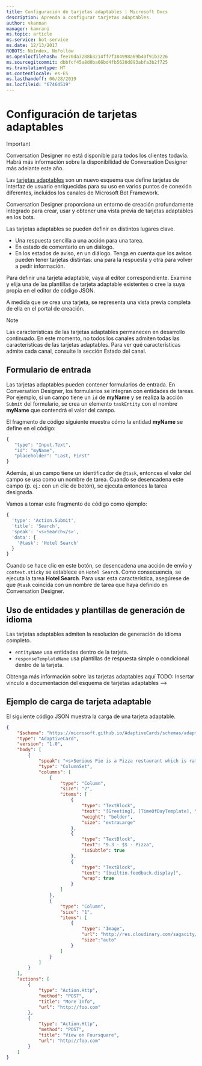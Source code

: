 ```yaml
---
title: Configuración de tarjetas adaptables | Microsoft Docs
description: Aprenda a configurar tarjetas adaptables.
author: vkannan
manager: kamrani
ms.topic: article
ms.service: bot-service
ms.date: 12/13/2017
ROBOTS: NoIndex, NoFollow
ms.openlocfilehash: fee70da7288b3214ff7f384998a69b40f91b3226
ms.sourcegitcommit: dbbfcf45a8d0ba66bd4fb5620d093abfa3b2f725
ms.translationtype: HT
ms.contentlocale: es-ES
ms.lasthandoff: 06/28/2019
ms.locfileid: "67464519"
---
```

# <a name="configure-adaptive-cards"></a>Configuración de tarjetas adaptables
> [!IMPORTANT]
> Conversation Designer no está disponible para todos los clientes todavía. Habrá más información sobre la disponibilidad de Conversation Designer más adelante este año.

Las <a href="http://adaptivecards.io" target="_blank">tarjetas adaptables</a> son un nuevo esquema que define tarjetas de interfaz de usuario enriquecidas para su uso en varios puntos de conexión diferentes, incluidos los canales de Microsoft Bot Framework. 

Conversation Designer proporciona un entorno de creación profundamente integrado para crear, usar y obtener una vista previa de tarjetas adaptables en los bots. 

Las tarjetas adaptables se pueden definir en distintos lugares clave.

- Una respuesta sencilla a una acción para una tarea.
- En estado de comentario en un diálogo.
- En los estados de aviso, en un diálogo. Tenga en cuenta que los avisos pueden tener tarjetas distintas: una para la respuesta y otra para volver a pedir información.

Para definir una tarjeta adaptable, vaya al editor correspondiente. Examine y elija una de las plantillas de tarjeta adaptable existentes o cree la suya propia en el editor de código JSON. 

A medida que se crea una tarjeta, se representa una vista previa completa de ella en el portal de creación.

> [!NOTE]
> Las características de las tarjetas adaptables permanecen en desarrollo continuado. En este momento, no todos los canales admiten todas las características de las tarjetas adaptables. Para ver qué características admite cada canal, consulte la sección Estado del canal.

## <a name="input-form"></a>Formulario de entrada

Las tarjetas adaptables pueden contener formularios de entrada. En Conversation Designer, los formularios se integran con entidades de tareas. Por ejemplo, si un campo tiene un `id` de **myName** y se realiza la acción `Submit` del formulario, se crea un elemento `taskEntity` con el nombre **myName** que contendrá el valor del campo. 

El fragmento de código siguiente muestra cómo la entidad **myName** se define en el código:

```javascript
{
   "type": "Input.Text",
   "id": "myName",
   "placeholder": "Last, First"
}
```

Además, si un campo tiene un identificador de `@task`, entonces el valor del campo se usa como un nombre de tarea. Cuando se desencadena este campo (p. ej.: con un clic de botón), se ejecuta entonces la tarea designada. 

Vamos a tomar este fragmento de código como ejemplo:

```javascript
{
  'type': 'Action.Submit',
  'title': 'Search',
  'speak': '<s>Search</s>',
  'data': {
    '@task': 'Hotel Search'
  }
}
```

Cuando se hace clic en este botón, se desencadena una acción de envío y `context.sticky` se establece en `Hotel Search`. Como consecuencia, se ejecuta la tarea **Hotel Search**. Para usar esta característica, asegúrese de que `@task` coincida con un nombre de tarea que haya definido en Conversation Designer.

## <a name="use-entities-and-language-generation-templates"></a>Uso de entidades y plantillas de generación de idioma
Las tarjetas adaptables admiten la resolución de generación de idioma completo.

* `entityName` usa entidades dentro de la tarjeta.
* `responseTemplateName` usa plantillas de respuesta simple o condicional dentro de la tarjeta.

Obtenga más información sobre las tarjetas adaptables aquí TODO: Insertar vínculo a documentación del esquema de tarjetas adaptables -->

## <a name="sample-adaptive-card-payload"></a>Ejemplo de carga de tarjeta adaptable

El siguiente código JSON muestra la carga de una tarjeta adaptable.

```json
{
    "$schema": "https://microsoft.github.io/AdaptiveCards/schemas/adaptive-card.json",
    "type": "AdaptiveCard",
    "version": "1.0",
    "body": [
        {
            "speak": "<s>Serious Pie is a Pizza restaurant which is rated 9.3 by customers.</s>",
            "type": "ColumnSet",
            "columns": [
                {
                    "type": "Column",
                    "size": "2",
                    "items": [
                        {
                            "type": "TextBlock",
                            "text": "[Greeting], [TimeOfDayTemplate], You can eat in {location}",
                            "weight": "bolder",
                            "size": "extraLarge"
                        },
                        {
                            "type": "TextBlock",
                            "text": "9.3 · $$ · Pizza",
                            "isSubtle": true
                        },
                        {
                            "type": "TextBlock",
                            "text": "[builtin.feedback.display]",
                            "wrap": true
                        }
                    ]
                },
                {
                    "type": "Column",
                    "size": "1",
                    "items": [
                        {
                            "type": "Image",
                            "url": "http://res.cloudinary.com/sagacity/image/upload/c_crop,h_670,w_635,x_0,y_0/c_scale,w_640/v1397425743/Untitled-4_lviznp.jpg",
                            "size":"auto"
                        }
                    ]
                }
            ]
        }
    ],
    "actions": [
        {
            "type": "Action.Http",
            "method": "POST",
            "title": "More Info",
            "url": "http://foo.com"
        },
        {
            "type": "Action.Http",
            "method": "POST",
            "title": "View on Foursquare",
            "url": "http://foo.com"
        }
    ]
}
```


